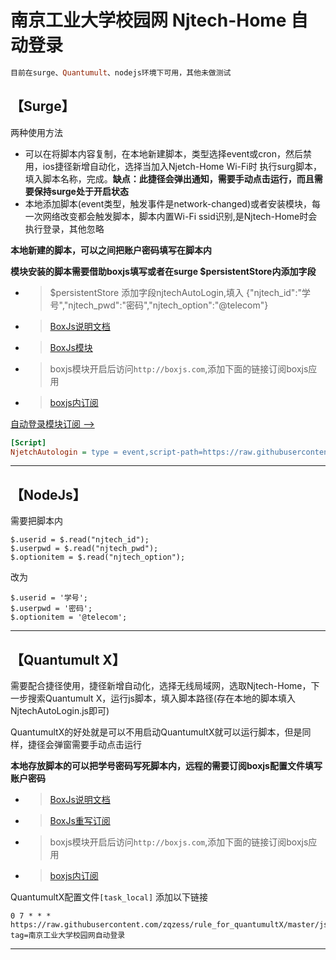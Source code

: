 # 南京工业大学校园网 Njtech-Home 自动登录
```ruby
目前在surge、Quantumult、nodejs环境下可用，其他未做测试
```

【Surge】
-----------------
两种使用方法
- 可以在将脚本内容复制，在本地新建脚本，类型选择event或cron，然后禁用，ios捷径新增自动化，选择当加入Njetch-Home Wi-Fi时 执行surg脚本，填入脚本名称，完成。**缺点：此捷径会弹出通知，需要手动点击运行，而且需要保持surge处于开启状态**
- 本地添加脚本(event类型，触发事件是network-changed)或者安装模块，每一次网络改变都会触发脚本，脚本内置Wi-Fi ssid识别,是Njtech-Home时会执行登录，其他忽略

**本地新建的脚本，可以之间把账户密码填写在脚本内**

**模块安装的脚本需要借助boxjs填写或者在surge $persistentStore内添加字段**
- > $persistentStore 添加字段njtechAutoLogin,填入 {"njtech_id":"学号","njtech_pwd":"密码","njtech_option":"@telecom"}
- > [BoxJs说明文档](https://github.com/chavyleung/boxjs-doc)
- > [BoxJs模块](https://raw.githubusercontent.com/chavyleung/scripts/master/box/rewrite/boxjs.rewrite.surge.sgmodule)
- > boxjs模块开启后访问`http://boxjs.com`,添加下面的链接订阅boxjs应用
- > [boxjs内订阅](https://raw.githubusercontent.com/zqzess/rule_for_quantumultX/master/js/Mine/boxjs.json)

[自动登录模块订阅 -->](https://raw.githubusercontent.com/zqzess/rule_for_quantumultX/master/Surge/Module/NjtechAutoLogin.sgmodule)

```ini
[Script]
NjetchAutologin = type = event,script-path=https://raw.githubusercontent.com/zqzess/rule_for_quantumultX/master/js/Mine/NjtechAutoLogin/NjtechAutoLogin.js,event-name=network-changed,timeout=10
```
-----------------
【NodeJs】
---------
需要把脚本内
```
$.userid = $.read("njtech_id");
$.userpwd = $.read("njtech_pwd");
$.optionitem = $.read("njtech_option");
```
改为
```
$.userid = '学号';
$.userpwd = '密码';
$.optionitem = '@telecom';
```
---------
【Quantumult X】
---------
需要配合捷径使用，捷径新增自动化，选择无线局域网，选取Njtech-Home，下一步搜索Quantumult X，运行js脚本，填入脚本路径(存在本地的脚本填入NjtechAutoLogin.js即可)

QuantumultX的好处就是可以不用启动QuantumultX就可以运行脚本，但是同样，捷径会弹窗需要手动点击运行

**本地存放脚本的可以把学号密码写死脚本内，远程的需要订阅boxjs配置文件填写账户密码**
 
- > [BoxJs说明文档](https://github.com/chavyleung/boxjs-doc)
- > [BoxJs重写订阅](https://raw.githubusercontent.com/chavyleung/scripts/master/box/rewrite/boxjs.rewrite.quanx.conf)
- > boxjs模块开启后访问`http://boxjs.com`,添加下面的链接订阅boxjs应用
- > [boxjs内订阅](https://raw.githubusercontent.com/zqzess/rule_for_quantumultX/master/js/Mine/boxjs.json)

QuantumultX配置文件`[task_local]`   添加以下链接
```
0 7 * * * https://raw.githubusercontent.com/zqzess/rule_for_quantumultX/master/js/Mine/NjtechAutoLogin/NjtechAutoLogin.js, tag=南京工业大学校园网自动登录

```
---------
